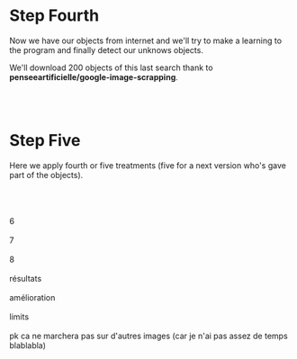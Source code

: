 
<h1>Step Fourth</h1>

Now we have our objects from internet and we'll try to make a learning to the program and finally detect our unknows objects. 

We'll download 200 objects of this last search thank to <strong>penseeartificielle/google-image-scrapping</strong>.





<br><br>


<h1>Step Five</h1>

Here we apply fourth or five treatments (five for a next version who's gave part of the objects).
<br><br>

<br><br>
6
<br><br>
7
<br><br>
8
<br><br>
résultats
<br><br>
amélioration
<br><br>
limits
<br><br>
pk ca ne marchera pas sur d'autres images (car je n'ai pas assez de temps blablabla)
<br><br>
